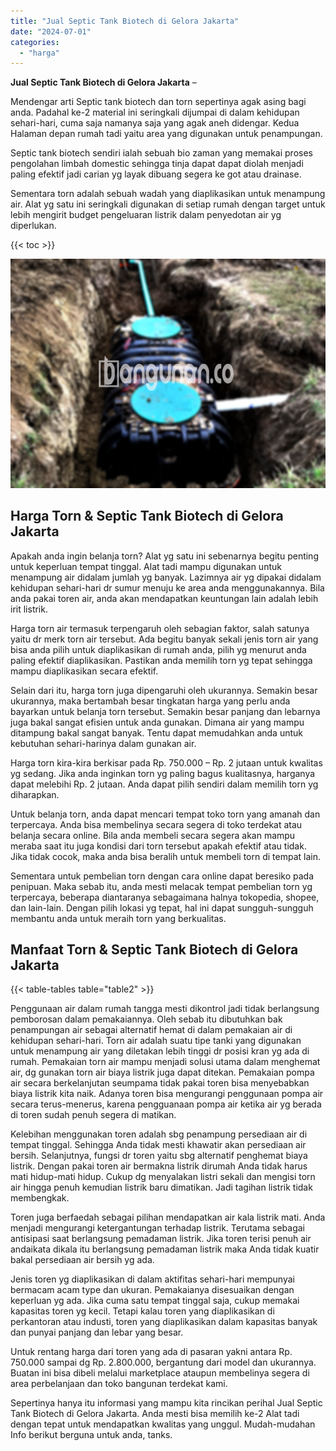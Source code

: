```yaml
---
title: "Jual Septic Tank Biotech di Gelora Jakarta"
date: "2024-07-01"
categories: 
  - "harga"
---
```


**Jual Septic Tank Biotech di Gelora Jakarta** –

Mendengar arti Septic tank biotech dan torn sepertinya agak asing bagi anda. Padahal ke-2 material ini seringkali dijumpai di dalam kehidupan sehari-hari, cuma saja namanya saja yang agak aneh didengar. Kedua Halaman depan rumah tadi yaitu area yang digunakan untuk penampungan.

Septic tank biotech sendiri ialah sebuah bio zaman yang memakai proses pengolahan limbah domestic sehingga tinja dapat dapat diolah menjadi paling efektif jadi carian yg layak dibuang segera ke got atau drainase.

Sementara torn adalah sebuah wadah yang diaplikasikan untuk menampung air. Alat yg satu ini seringkali digunakan di setiap rumah dengan target untuk lebih mengirit budget pengeluaran listrik dalam penyedotan air yg diperlukan.

{{< toc >}}

![Jual Septic Tank Biotech di Gelora Jakarta](/images/jual-bio-septictank-49.png)

## Harga Torn & Septic Tank Biotech di Gelora Jakarta

Apakah anda ingin belanja torn? Alat yg satu ini sebenarnya begitu penting untuk keperluan tempat tinggal. Alat tadi mampu digunakan untuk menampung air didalam jumlah yg banyak. Lazimnya air yg dipakai didalam kehidupan sehari-hari dr sumur menuju ke area anda menggunakannya. Bila anda pakai toren air, anda akan mendapatkan keuntungan lain adalah lebih irit listrik.

Harga torn air termasuk terpengaruh oleh sebagian faktor, salah satunya yaitu dr merk torn air tersebut. Ada begitu banyak sekali jenis torn air yang bisa anda pilih untuk diaplikasikan di rumah anda, pilih yg menurut anda paling efektif diaplikasikan. Pastikan anda memilih torn yg tepat sehingga mampu diaplikasikan secara efektif.

Selain dari itu, harga torn juga dipengaruhi oleh ukurannya. Semakin besar ukurannya, maka bertambah besar tingkatan harga yang perlu anda bayarkan untuk belanja torn tersebut. Semakin besar panjang dan lebarnya juga bakal sangat efisien untuk anda gunakan. Dimana air yang mampu ditampung bakal sangat banyak. Tentu dapat memudahkan anda untuk kebutuhan sehari-harinya dalam gunakan air.

Harga torn kira-kira berkisar pada Rp. 750.000 – Rp. 2 jutaan untuk kwalitas yg sedang. Jika anda inginkan torn yg paling bagus kualitasnya, harganya dapat melebihi Rp. 2 jutaan. Anda dapat pilih sendiri dalam memilih torn yg diharapkan.

Untuk belanja torn, anda dapat mencari tempat toko torn yang amanah dan terpercaya. Anda bisa membelinya secara segera di toko terdekat atau belanja secara online. Bila anda membeli secara segera akan mampu meraba saat itu juga kondisi dari torn tersebut apakah efektif atau tidak. Jika tidak cocok, maka anda bisa beralih untuk membeli torn di tempat lain.

Sementara untuk pembelian torn dengan cara online dapat beresiko pada penipuan. Maka sebab itu, anda mesti melacak tempat pembelian torn yg terpercaya, beberapa diantaranya sebagaimana halnya tokopedia, shopee, dan lain-lain. Dengan pilih lokasi yg tepat, hal ini dapat sungguh-sungguh membantu anda untuk meraih torn yang berkualitas.

## Manfaat Torn & Septic Tank Biotech di Gelora Jakarta

{{< table-tables table="table2" >}}

Penggunaan air dalam rumah tangga mesti dikontrol jadi tidak berlangsung pemborosan dalam pemakaiannya. Oleh sebab itu dibutuhkan bak penampungan air sebagai alternatif hemat di dalam pemakaian air di kehidupan sehari-hari. Torn air adalah suatu tipe tanki yang digunakan untuk menampung air yang diletakan lebih tinggi dr posisi kran yg ada di rumah. Pemakaian torn air mampu menjadi solusi utama dalam menghemat air, dg gunakan torn air biaya listrik juga dapat ditekan. Pemakaian pompa air secara berkelanjutan seumpama tidak pakai toren bisa menyebabkan biaya listrik kita naik. Adanya toren bisa mengurangi penggunaan pompa air secara terus-menerus, karena pengguanaan pompa air ketika air yg berada di toren sudah penuh segera di matikan.

Kelebihan menggunakan toren adalah sbg penampung persediaan air di tempat tinggal. Sehingga Anda tidak mesti khawatir akan persediaan air bersih. Selanjutnya, fungsi dr toren yaitu sbg alternatif penghemat biaya listrik. Dengan pakai toren air bermakna listrik dirumah Anda tidak harus mati hidup-mati hidup. Cukup dg menyalakan listri sekali dan mengisi torn air hingga penuh kemudian listrik baru dimatikan. Jadi tagihan listrik tidak membengkak.

Toren juga berfaedah sebagai pilihan mendapatkan air kala listrik mati. Anda menjadi mengurangi ketergantungan terhadap listrik. Terutama sebagai antisipasi saat berlangsung pemadaman listrik. Jika toren terisi penuh air andaikata dikala itu berlangsung pemadaman listrik maka Anda tidak kuatir bakal persediaan air bersih yg ada.

Jenis toren yg diaplikasikan di dalam aktifitas sehari-hari mempunyai bermacam acam type dan ukuran. Pemakaianya disesuaikan dengan keperluan yg ada. Jika cuma satu tempat tinggal saja, cukup memakai kapasitas toren yg kecil. Tetapi kalau toren yang diaplikasikan di perkantoran atau industi, toren yang diaplikasikan dalam kapasitas banyak dan punyai panjang dan lebar yang besar.

Untuk rentang harga dari toren yang ada di pasaran yakni antara Rp. 750.000 sampai dg Rp. 2.800.000, bergantung dari model dan ukurannya. Buatan ini bisa dibeli melalui marketplace ataupun membelinya segera di area perbelanjaan dan toko bangunan terdekat kami.

Sepertinya hanya itu informasi yang mampu kita rincikan perihal Jual Septic Tank Biotech di Gelora Jakarta. Anda mesti bisa memilih ke-2 Alat tadi dengan tepat untuk mendapatkan kwalitas yang unggul. Mudah-mudahan Info berikut berguna untuk anda, tanks.
